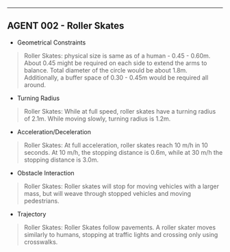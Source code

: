 ----
## AGENT 002 - Roller Skates
* Geometrical Constraints

>Roller Skates: physical size is same as of a human - 0.45 - 0.60m. About 0.45 might be required on each side to extend the arms to balance. 
Total diameter of the circle would be about 1.8m. Additionally, a buffer space of 0.30 - 0.45m would be required all around.

* Turning Radius

>Roller Skates: While at full speed, roller skates have a turning radius of 2.1m. 
While moving slowly, turning radius is 1.2m.

* Acceleration/Deceleration

>Roller Skates: At full acceleration, roller skates reach 10 m/h in 10 seconds.
At 10 m/h, the stopping distance is 0.6m, while at 30 m/h the stopping distance is 3.0m.

* Obstacle Interaction

>Roller Skates: Roller skates will stop for moving vehicles with a larger mass, but will weave through stopped vehicles and moving pedestrians.

* Trajectory

>Roller Skates: Roller Skates follow pavements. A roller skater moves similarly to humans, stopping at traffic lights and crossing only using crosswalks.
